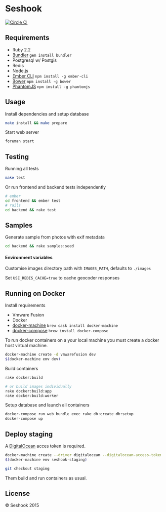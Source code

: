 Seshook
================

[![Circle CI](https://circleci.com/gh/lilfaf/seshook/tree/master.svg?style=shield&circle-token=0b40d28afab1220f4928e97a46edbb3e350a2f04)](https://circleci.com/gh/lilfaf/seshook/tree/master)

## Requirements

- Ruby 2.2
- [Bundler](http://bundler.io/) `gem install bundler`
- Postgresql w/ Postgis
- Redis
- Node.js
- [Ember CLI](http://www.ember-cli.com/) `npm install -g ember-cli`
- [Bower](http://bower.io/) `npm install -g bower`
- [PhantomJS](http://phantomjs.org/) `npm install -g phantomjs`

## Usage

Install dependencies and setup database

```bash
make install && make prepare
```

Start web server

```bash
foreman start
```

## Testing

Running all tests

```bash
make test
```

Or run frontend and backend tests independently

```bash
# ember
cd frontend && ember test
# rails
cd backend && rake test
```

## Samples

Generate sample from photos with  exif metadata

```bash
cd backend && rake samples:seed
```

#### Environment variables

Customise images directory path with `IMAGES_PATH`, defaults to `./images`

Set `USE_REDIS_CACHE=true` to cache geocoder responses

## Running on Docker

Install requirements

- Vmware Fusion
- Docker
- [docker-machine](https://docs.docker.com/machine/) `brew cask install docker-machine`
- [docker-compose](https://docs.docker.com/compose/) `brew install docker-compose`

To run docker containers on a your local machine you must create a docker host virtual machine.

```bash
docker-machine create -d vmwarefusion dev
$(docker-machine env dev)
```

Build containers

```bash
rake docker:build

# or build images individually
rake docker:build:app
rake docker:build:worker
```

Setup database and launch all containers

```bash
docker-compose run web bundle exec rake db:create db:setup
docker-compose up
```

## Deploy staging

A [DigitalOcean](https://www.digitalocean.com/) acces token is required.

```bash
docker-machine create --driver digitalocean --digitalocean-access-token=<token> seshook-staging
$(docker-machine env seshook-staging)
```

```bash
git checkout staging
```

Them build and run containers as usual.

## License

© Seshook 2015
